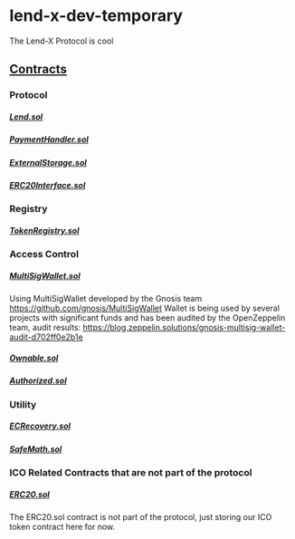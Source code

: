 # lend-x-dev-temporary
The Lend-X Protocol is cool

## [Contracts](/contracts)

### Protocol
##### [Lend.sol](/contracts/Lend.sol)
##### [PaymentHandler.sol](/contracts/PaymentHandler.sol)
##### [ExternalStorage.sol](/contracts/ExternalStorage.sol)
##### [ERC20Interface.sol](/contracts/ERC20Interface.sol)

### Registry
##### [TokenRegistry.sol](/contracts/TokenRegistry.sol)

### Access Control
##### [MultiSigWallet.sol](/contracts/MultiSigWallet.sol)
Using MultiSigWallet developed by the Gnosis team
https://github.com/gnosis/MultiSigWallet
Wallet is being used by several projects with significant funds and has been audited by the OpenZeppelin team, audit results:
https://blog.zeppelin.solutions/gnosis-multisig-wallet-audit-d702ff0e2b1e

##### [Ownable.sol](/contracts/Ownable.sol)
##### [Authorized.sol](/contracts/Authorized.sol)

### Utility
##### [ECRecovery.sol](/contracts/ECRecovery.sol)
##### [SafeMath.sol](/contracts/SafeMath.sol)


### ICO Related Contracts that are not part of the protocol
##### [ERC20.sol](/ico/ERC20.sol)
The ERC20.sol contract is not part of the protocol, just storing our ICO token contract here for now.

